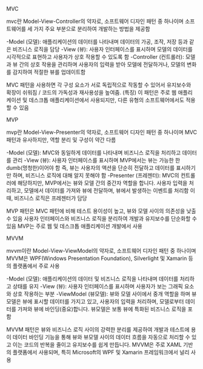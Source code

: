 MVC

mvc란 Model-View-Controller의 약자로, 소프트웨어 디자인 패턴 중 하나이며 소프트웨어를 세 가지 주요 부분으로 분리하여 개발하는 방법을 제공함

-Model (모델): 애플리케이션의 데이터를 나타내며 데이터의 가공, 조작, 저장 등과 같은 비즈니스 로직을 담당
-View (뷰): 사용자 인터페이스를 표시하며 모델의 데이터를 시각적으로 표현하고 사용자가 상호 작용할 수 있도록 함
-Controller (컨트롤러): 모델과 뷰 간의 상호 작용을 관리하며 사용자의 입력을 받아 모델에 전달하거나, 모델의 변화를 감지하여 적절한 뷰를 업데이트함

MVC 패턴을 사용하면 각 구성 요소가 서로 독립적으로 작동할 수 있어서 유지보수와 확장이 쉬워짐 / 코드의 가독성과 재사용성을 높여줌.  (특징)
이 패턴은 주로 웹 애플리케이션 및 데스크톱 애플리케이션에서 사용되지만, 다른 유형의 소프트웨어에서도 적용할 수 있음

MVP

mvp란 Model-View-Presenter의 약자로, 소프트웨어 디자인 패턴 중 하나이며 MVC 패턴과 유사하지만, 역할 분리 및 구성이 약간 다름

-Model (모델): MVC와 동일하게 데이터를 나타내며 비즈니스 로직을 처리하고 데이터를 관리
-View (뷰): 사용자 인터페이스를 표시하며 MVP에서는 뷰는 가능한 한 dumb(멍청한)이어야 함 즉, 뷰는 사용자의 액션을 단순히 전달하고 데이터를 표시하기만 하며, 비즈니스 로직에 대해 알지 못해야 함
-Presenter (프레젠터): MVC의 컨트롤러에 해당하지만, MVP에서는 뷰와 모델 간의 중간자 역할을 합니다. 사용자 입력을 처리하고, 모델에서 데이터를 가져와 뷰에 전달하며, 뷰에서 발생하는 이벤트를 처리함 이때, 비즈니스 로직은 프레젠터가 담당

MVP 패턴은 MVC 패턴에 비해 테스트 용이성이 높고, 뷰와 모델 사이의 의존성을 낮출 수 있음
사용자 인터페이스와 비즈니스 로직을 분리하여 개발과 유지보수를 단순화할 수 있음 
MVP는 주로 웹 및 데스크톱 애플리케이션 개발에서 사용

MVVM

mvvm이란 Model-View-ViewModel의 약자로, 소프트웨어 디자인 패턴 중 하나이며 MVVM은 WPF(Windows Presentation Foundation), Silverlight 및 Xamarin 등의 플랫폼에서 주로 사용

-Model (모델): 애플리케이션의 데이터 및 비즈니스 로직을 나타내며 데이터를 처리하고 상태를 유지
-View (뷰): 사용자 인터페이스를 표시하며 사용자가 보는 그래픽 요소와 상호 작용하는 부분
-ViewModel (뷰모델): 뷰와 모델 사이에서 중개 역할을 하며 뷰모델은 뷰에 표시할 데이터를 가지고 있고, 사용자의 입력을 처리하며, 모델로부터 데이터를 가져와 뷰에 바인딩(중요)합니다. 뷰모델은 보통 뷰에 특화된 비즈니스 로직을 포함

MVVM 패턴은 뷰와 비즈니스 로직 사이의 강력한 분리를 제공하여 개발과 테스트에 용이
데이터 바인딩 기능을 통해 뷰와 뷰모델 사이의 데이터 흐름을 자동으로 처리할 수 있고 이는 코드의 반복을 줄이고 유지보수를 쉽게 만듭니다.
MVVM은 주로 XAML 기반의 플랫폼에서 사용되며, 특히 Microsoft의 WPF 및 Xamarin 프레임워크에서 널리 사용